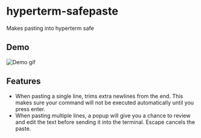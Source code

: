 # hyperterm-safepaste
Makes pasting into hyperterm safe

## Demo

![Demo gif](https://raw.githubusercontent.com/zsol/hyperterm-safepaste/master/demo.gif)

## Features

- When pasting a single line, trims extra newlines from the end. This makes sure your command will not be executed automatically until you press enter.
- When pasting multiple lines, a popup will give you a chance to review and edit the text before sending it into the terminal. Escape cancels the paste.
